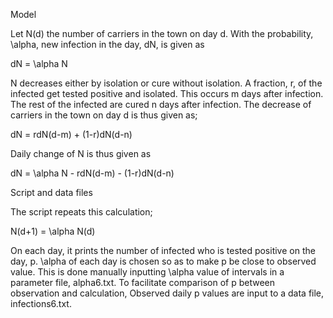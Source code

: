 Model

Let N(d) the number of carriers in the town on day d. With the probability, \alpha, new infection in the day, dN, is given as

dN = \alpha N

 N decreases either by isolation or cure without isolation. A fraction, r, of the infected get tested positive and isolated. This occurs m days after infection. The rest of the infected are cured n days after infection. The decrease of carriers in the town on day d is thus given as;

dN = rdN(d-m) + (1-r)dN(d-n)

   Daily change of N is thus given as

dN = \alpha N - rdN(d-m) - (1-r)dN(d-n)

Script and data files

The script repeats this calculation;

N(d+1) = \alpha N(d)

On each day, it prints the number of infected who is tested positive on the day, p. \alpha of each day is chosen so as to make p be close to observed value. This is done manually inputting \alpha value of intervals in a parameter file, alpha6.txt. To facilitate comparison of p between observation and calculation, Observed daily p values are input to a data file, infections6.txt.
